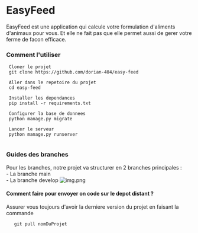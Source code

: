 # EasyFeed

EasyFeed est une application qui calcule votre formulation d'aliments d'animaux pour vous. Et elle ne fait pas que elle permet aussi de gerer votre ferme de facon efficace.


### Comment l'utiliser 



```commandline
 Cloner le projet 
 git clone https://github.com/dorian-404/easy-feed
 
 Aller dans le repetoire du projet 
 cd easy-feed
 
 Installer les dependances
 pip install -r requirements.txt
  
 Configurer la base de donnees 
 python manage.py migrate
 
 Lancer le serveur 
 python manage.py runserver


```

### Guides des branches

Pour les branches, notre projet va structurer en 2 branches principales :   
    - La branche main   
    - La branche develop
    ![img.png](img.png)


#### Comment faire pour envoyer on code sur le depot distant ?
Assurer vous toujours d'avoir la derniere version du projet en faisant la commande 
```commandline
   git pull nomDuProjet 
```
